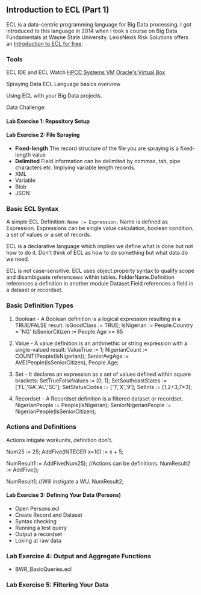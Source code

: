 ## Introduction to ECL (Part 1)

ECL is a data-centric programming language for Big Data processing. I got introduced to this language in 2014 when I took a course on Big Data Fundamentals at Wayne State University. LexisNexis Risk Solutions offers an [Introduction to ECL for free](https://learn/lexisnexis.com).

### Tools
ECL IDE and ECL Watch
[HPCC Systems VM](http://hpccsystmes.com/download/hpcc-vm-image)
[Oracle's Virtual Box](https://www.virtualbox.com)

Spraying Data
ECL Language basics overview

Using ECL with your Big Data projects.

Data Challenge:

#### Lab Exercise 1: Repository Setup

#### Lab Exercise 2: File Spraying

- **Fixed-length** The record structure of the file you are spraying is a fixed-length value  
- **Delimited** Field information can be delimited by commas, tab, pipe characters etc. Implying variable length records.  
- XML  
- Variable  
- Blob  
- JSON  

### Basic ECL Syntax
A simple ECL Definition:
`Name := Expression;` Name is defined as Expression. Expressions can be single value calculation, boolean condition, a set of values or a set of records.

ECL is a declarative language which implies we define what is done but not how to do it. Don't think of ECL as how to do something but what data do we need.

ECL is not case-sensitive. ECL uses object.property syntax to qualify scope and disambiguate referencews within tables.
FolderName.Definition references a definition in another module
Dataset.Field references a field in a dataset or recordset.

### Basic Definition Types 

1. Boolean - A Boolean definition is a logical expression resulting in a TRUE/FALSE result:
IsGoodClass := TRUE;
IsNigerian := People.Country = 'NG'
IsSeniorCitizen := People.Age >= 65

2. Value - A value definition is an arithmethic or string expression with a single-valued result:
ValueTrue := 1;
NigerianCount := COUNT(People(IsNigerian));
SeniorAvgAge := AVE(People(IsSeniorCitizen), People.Age;

3. Set - It declares an expression as s set of values defined within square brackets:
SetTrueFalseValues := [0, 1];
SetSoutheastStates := ['FL','GA','AL','SC'];
SetStatusCodes := ['1','X','9'];
SetInts := [1,2+3,7*3];

4. Recordset - A Recordset definition is a filtered dataset or recordset.
NigerianPeople := People(IsNigerian);
SeniorNigerianPeople := NigerianPeople(IsSeniorCitizen);


### Actions and Definitions
Actions intigate workunits, definition don't.

Num25 := 25;
AddFive(INTEGER x=10) := x + 5;

NumResult1 := AddFive(Num25); //Actions can be definitions.
NumResult2 := AddFive();

NumResult1; //Will instigate a WU.
NumResult2;

#### Lab Exercise 3: Defining Your Data (Persons)
- Open Persons.ecl
- Create Record and Dataset  
- Syntax checking 
- Running a test query  
- Output a recordset  
- Loking at raw data

### Lab Exercise 4: Output and Aggregate Functions
- BWR_BasicQueries.ecl

### Lab Exercise 5: Filtering Your Data